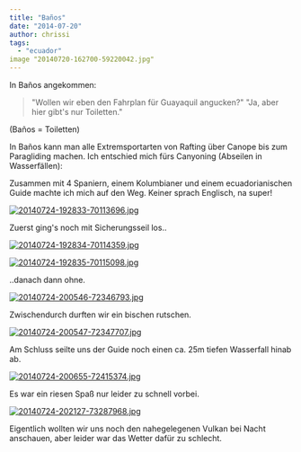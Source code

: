 ```yaml
---
title: "Baños"
date: "2014-07-20"
author: chrissi
tags: 
  - "ecuador"
image "20140720-162700-59220042.jpg"
---
```


In Baños angekommen:

> "Wollen wir eben den Fahrplan für Guayaquil angucken?" "Ja, aber hier gibt's nur Toiletten."

(Baños = Toiletten)

In Baños kann man alle Extremsportarten von Rafting über Canope bis zum Paragliding machen. Ich entschied mich fürs Canyoning (Abseilen in Wasserfällen):

Zusammen mit 4 Spaniern, einem Kolumbianer und einem ecuadorianischen Guide machte ich mich auf den Weg. Keiner sprach Englisch, na super!

[![20140724-192833-70113696.jpg](images/20140724-192833-70113696.jpg)](https://hafenstrand.wordpress.com/wp-content/uploads/2014/07/20140724-192833-70113696.jpg)

Zuerst ging's noch mit Sicherungsseil los..

[![20140724-192834-70114359.jpg](images/20140724-192834-70114359.jpg)](https://hafenstrand.wordpress.com/wp-content/uploads/2014/07/20140724-192834-70114359.jpg)

[![20140724-192835-70115098.jpg](images/20140724-192835-70115098.jpg)](https://hafenstrand.wordpress.com/wp-content/uploads/2014/07/20140724-192835-70115098.jpg)

..danach dann ohne.

[![20140724-200546-72346793.jpg](images/20140724-200546-72346793.jpg)](https://hafenstrand.wordpress.com/wp-content/uploads/2014/07/20140724-200546-72346793.jpg)

Zwischendurch durften wir ein bischen rutschen.

[![20140724-200547-72347707.jpg](images/20140724-200547-72347707.jpg)](https://hafenstrand.wordpress.com/wp-content/uploads/2014/07/20140724-200547-72347707.jpg)

Am Schluss seilte uns der Guide noch einen ca. 25m tiefen Wasserfall hinab ab.

[![20140724-200655-72415374.jpg](images/20140724-200655-72415374.jpg)](https://hafenstrand.wordpress.com/wp-content/uploads/2014/07/20140724-200655-72415374.jpg)

Es war ein riesen Spaß nur leider zu schnell vorbei.

[![20140724-202127-73287968.jpg](images/20140724-202127-73287968.jpg)](https://hafenstrand.wordpress.com/wp-content/uploads/2014/07/20140724-202127-73287968.jpg)

Eigentlich wollten wir uns noch den nahegelegenen Vulkan bei Nacht anschauen, aber leider war das Wetter dafür zu schlecht.
